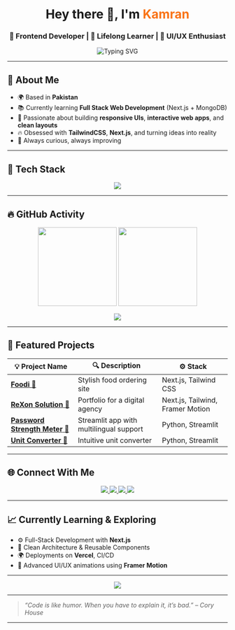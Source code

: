 <!-- Hero Header -->
<h1 align="center">
  Hey there 👋, I'm <span style="color:#F97316;">Kamran</span>
</h1>
<h3 align="center">
  🚀 Frontend Developer | 🧠 Lifelong Learner | 🎯 UI/UX Enthusiast
</h3>

<p align="center">
  <img src="https://readme-typing-svg.demolab.com?font=Fira+Code&duration=3000&pause=1000&center=true&vCenter=true&width=435&lines=Building+beautiful+UIs+with+React+%26+Tailwind;Exploring+Full-Stack+Web+Development;Creating+cool+Streamlit+apps;Lover+of+Clean+Code+%26+Design" alt="Typing SVG" />
</p>

---

## 📌 About Me

- 🌍 Based in **Pakistan**
- 📚 Currently learning **Full Stack Web Development** (Next.js + MongoDB)
- 💼 Passionate about building **responsive UIs**, **interactive web apps**, and **clean layouts**
- 🔥 Obsessed with **TailwindCSS**, **Next.js**, and turning ideas into reality
- 🧠 Always curious, always improving

---

## 🧰 Tech Stack

<p align="center">
  <img src="https://skillicons.dev/icons?i=html,css,tailwind,js,ts,react,next,nodejs,express,mongodb,vercel,git,github,vscode" />
</p>

---

## 🔥 GitHub Activity

<p align="center">
  <img src="https://github-readme-stats.vercel.app/api?username=KamranYT&show_icons=true&theme=tokyonight&hide_title=false&count_private=true&include_all_commits=true" height="180"/>
  <img src="https://github-readme-streak-stats.herokuapp.com/?user=KamranYT&theme=tokyonight" height="180"/>
</p>

<p align="center">
  <img src="https://github-profile-summary-cards.vercel.app/api/cards/profile-details?username=KamranYT&theme=tokyonight" />
</p>

---

## 📂 Featured Projects

| 💡 Project Name | 🔍 Description | ⚙️ Stack |
|----------------|----------------|----------|
| [**Foodi** 🍔](#) | Stylish food ordering site | Next.js, Tailwind CSS |
| [**ReXon Solution** 💼](#) | Portfolio for a digital agency | Next.js, Tailwind, Framer Motion |
| [**Password Strength Meter** 🔐](#) | Streamlit app with multilingual support | Python, Streamlit |
| [**Unit Converter** 🔄](#) | Intuitive unit converter | Python, Streamlit |

---

## 🌐 Connect With Me

<p align="center">
  <a href="https://linkedin.com/in/your-linkedin" target="_blank">
    <img src="https://img.shields.io/badge/LinkedIn-%230077B5.svg?style=for-the-badge&logo=linkedin&logoColor=white"/>
  </a>
  <a href="https://twitter.com/your-twitter" target="_blank">
    <img src="https://img.shields.io/badge/Twitter-%231DA1F2.svg?style=for-the-badge&logo=twitter&logoColor=white"/>
  </a>
  <a href="https://www.youtube.com/@KamranYT" target="_blank">
    <img src="https://img.shields.io/badge/YouTube-%23FF0000.svg?style=for-the-badge&logo=youtube&logoColor=white"/>
  </a>
  <a href="https://github.com/KamranYT" target="_blank">
    <img src="https://img.shields.io/badge/GitHub-%23181717.svg?style=for-the-badge&logo=github&logoColor=white"/>
  </a>
</p>

---

## 📈 Currently Learning & Exploring

- ⚙️ Full-Stack Development with **Next.js**
- 🧠 Clean Architecture & Reusable Components
- 🌍 Deployments on **Vercel**, CI/CD
- 💅 Advanced UI/UX animations using **Framer Motion**

---

<p align="center">
  <img src="https://quotes-github-readme.vercel.app/api?type=horizontal&theme=tokyonight" />
</p>

---

> *“Code is like humor. When you have to explain it, it’s bad.” – Cory House*

---


